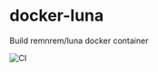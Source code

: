 # docker-luna
Build remnrem/luna docker container

![CI](https://github.com/remnrem/docker-luna/workflows/CI/badge.svg)

